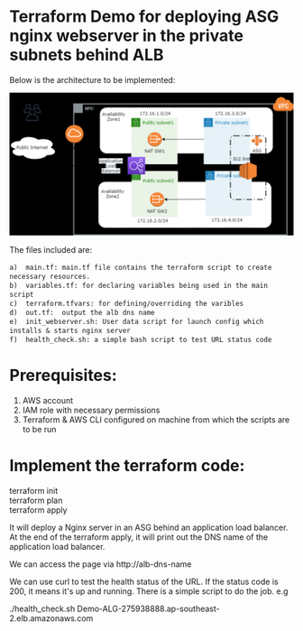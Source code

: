 # Terraform Demo for deploying ASG nginx webserver in the private subnets behind ALB

Below is the architecture to be implemented:

![image](https://github.com/beanxyz/demo/blob/master/topology.PNG)

The files included are:

    a)  main.tf: main.tf file contains the terraform script to create necessary resources.
    b)  variables.tf: for declaring variables being used in the main script
    c)  terraform.tfvars: for defining/overriding the varibles
    d)  out.tf:  output the alb dns name
    e)  init_webserver.sh: User data script for launch config which installs & starts nginx server 
    f)  health_check.sh: a simple bash script to test URL status code


# Prerequisites:

1. AWS account
2. IAM role with necessary permissions
3. Terraform & AWS CLI configured on machine from which the scripts are to be run

# Implement the terraform code:
terraform init \
terraform plan \
terraform apply

It will deploy a Nginx server in an ASG behind an application load balancer. 
At the end of the terraform apply, it will print out the DNS name of the application load balancer.

We can access the page via http://alb-dns-name

We can use curl to test the health status of the URL. If the status code is 200, it means it's up and running.
There is a simple script to do the job.
e.g 

./health_check.sh Demo-ALG-275938888.ap-southeast-2.elb.amazonaws.com
